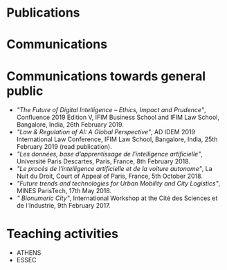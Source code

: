 
# Publications

# Communications

# Communications towards general public

- *"The Future of Digital Intelligence – Ethics, Impact and Prudence"*, Confluence 2019 Edition V, IFIM Business School and IFIM Law School, Bangalore, India, 26th February 2019.
- *"Law & Regulation of AI: A Global Perspective"*, AD IDEM 2019 International Law Conference, IFIM Law School, Bangalore, India, 25th February 2019 (read publication).
- *"Les données, base d’apprentissage de l’intelligence artificielle"*, Université Paris Descartes, Paris, France, 8th February 2018.
- *"Le procès de l'intelligence artificielle et de la voiture autonome"*, La Nuit du Droit, Court of Appeal of Paris, France, 5th October 2018.
- *"Future trends and technologies for Urban Mobility and City Logistics"*, MINES ParisTech, 17th May 2018.
- *" Bionumeric City"*, International Workshop at the Cité des Sciences et de l'Industrie, 9th February 2017.

# Teaching activities

- ATHENS
- ESSEC
